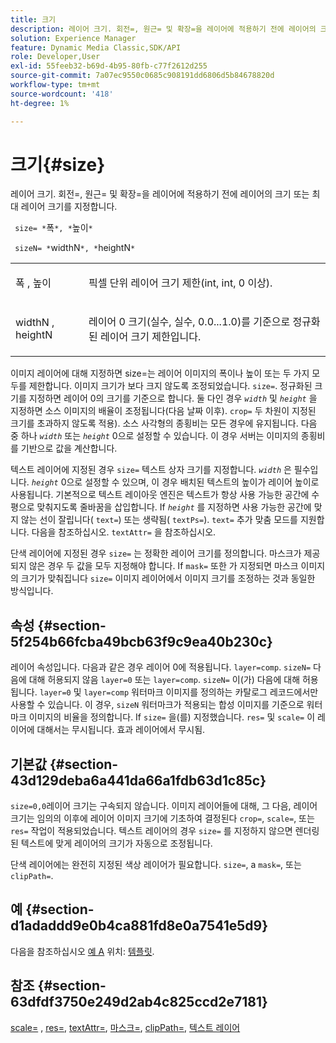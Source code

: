 ```yaml
---
title: 크기
description: 레이어 크기. 회전=, 원근= 및 확장=을 레이어에 적용하기 전에 레이어의 크기 또는 최대 레이어 크기를 지정합니다.
solution: Experience Manager
feature: Dynamic Media Classic,SDK/API
role: Developer,User
exl-id: 55feeb32-b69d-4b95-80fb-c77f2612d255
source-git-commit: 7a07ec9550c0685c908191dd6806d5b84678820d
workflow-type: tm+mt
source-wordcount: '418'
ht-degree: 1%

---
```


# 크기{#size}

레이어 크기. 회전=, 원근= 및 확장=을 레이어에 적용하기 전에 레이어의 크기 또는 최대 레이어 크기를 지정합니다.

` size= *`폭`*, *`높이`*`

` sizeN= *`widthN`*, *`heightN`*`

<table id="simpletable_FBE17D736F93485AA0053BF447B4CC9F"> 
 <tr class="strow"> 
  <td class="stentry"> <p> <span class="codeph"> <span class="varname"> 폭 </span>, <span class="varname"> 높이 </span> </span> </p> </td> 
  <td class="stentry"> <p>픽셀 단위 레이어 크기 제한(int, int, 0 이상). </p> </td> 
 </tr> 
 <tr class="strow"> 
  <td class="stentry"> <p> <span class="codeph"> <span class="varname"> widthN </span>, <span class="varname"> heightN </span> </span> </p> </td> 
  <td class="stentry"> <p>레이어 0 크기(실수, 실수, 0.0...1.0)를 기준으로 정규화된 레이어 크기 제한입니다. </p> </td> 
 </tr> 
</table>

이미지 레이어에 대해 지정하면 size=는 레이어 이미지의 폭이나 높이 또는 두 가지 모두를 제한합니다. 이미지 크기가 보다 크지 않도록 조정되었습니다. `size=`. 정규화된 크기를 지정하면 레이어 0의 크기를 기준으로 합니다. 둘 다인 경우 *`width`* 및 *`height`* 을 지정하면 소스 이미지의 배율이 조정됩니다(다음 날짜 이후). `crop=` 두 차원이 지정된 크기를 초과하지 않도록 적용). 소스 사각형의 종횡비는 모든 경우에 유지됩니다. 다음 중 하나 *`width`* 또는 *`height`* 0으로 설정할 수 있습니다. 이 경우 서버는 이미지의 종횡비를 기반으로 값을 계산합니다.

텍스트 레이어에 지정된 경우 `size=` 텍스트 상자 크기를 지정합니다. *`width`* 은 필수입니다. *`height`* 0으로 설정할 수 있으며, 이 경우 배치된 텍스트의 높이가 레이어 높이로 사용됩니다. 기본적으로 텍스트 레이아웃 엔진은 텍스트가 항상 사용 가능한 공간에 수평으로 맞춰지도록 줄바꿈을 삽입합니다. If *`height`* 를 지정하면 사용 가능한 공간에 맞지 않는 선이 잘립니다( `text=`) 또는 생략됨( `textPs=`). `text=` 추가 맞춤 모드를 지원합니다. 다음을 참조하십시오. `textAttr=` 을 참조하십시오.

단색 레이어에 지정된 경우 `size=` 는 정확한 레이어 크기를 정의합니다. 마스크가 제공되지 않은 경우 두 값을 모두 지정해야 합니다. If `mask=` 또한 가 지정되면 마스크 이미지의 크기가 맞춰집니다 `size=` 이미지 레이어에서 이미지 크기를 조정하는 것과 동일한 방식입니다.

## 속성 {#section-5f254b66fcba49bcb63f9c9ea40b230c}

레이어 속성입니다. 다음과 같은 경우 레이어 0에 적용됩니다. `layer=comp`. `sizeN=` 다음에 대해 허용되지 않음 `layer=0` 또는 `layer=comp`. `sizeN=` 이(가) 다음에 대해 허용됩니다. `layer=0` 및 `layer=comp` 워터마크 이미지를 정의하는 카탈로그 레코드에서만 사용할 수 있습니다. 이 경우, `sizeN` 워터마크가 적용되는 합성 이미지를 기준으로 워터마크 이미지의 비율을 정의합니다. If `size=` 을(를) 지정했습니다. `res=` 및 `scale=` 이 레이어에 대해서는 무시됩니다. 효과 레이어에서 무시됨.

## 기본값 {#section-43d129deba6a441da66a1fdb63d1c85c}

`size=0,0`레이어 크기는 구속되지 않습니다. 이미지 레이어들에 대해, 그 다음, 레이어 크기는 임의의 이후에 레이어 이미지 크기에 기초하여 결정된다 `crop=`, `scale=`, 또는 `res=` 작업이 적용되었습니다. 텍스트 레이어의 경우 `size=` 를 지정하지 않으면 렌더링된 텍스트에 맞게 레이어의 크기가 자동으로 조정됩니다.

단색 레이어에는 완전히 지정된 색상 레이어가 필요합니다. `size=`, a `mask=`, 또는 `clipPath=`.

## 예 {#section-d1adaddd9e0b4ca881fd8e0a7541e5d9}

다음을 참조하십시오 [예 A](../../../../../is-api/http-ref/image-serving-api-ref/c-http-protocol-reference/c-templates/r-example-a.md#reference-c78ea82e8a1646738e764fa6685dfbac) 위치: [템플릿](../../../../../is-api/http-ref/image-serving-api-ref/c-http-protocol-reference/c-templates/c-templates.md#concept-3cd2d2adae0e41b2979b9640244d4d3e).

## 참조 {#section-63dfdf3750e249d2ab4c825ccd2e7181}

[scale=](../../../../../is-api/http-ref/image-serving-api-ref/c-http-protocol-reference/c-command-reference/r-is-http-scale.md#reference-098c30cea1764f189e6f7c7e400cc065) , [res=](../../../../../is-api/http-ref/image-serving-api-ref/c-http-protocol-reference/c-command-reference/r-res.md#reference-3d6fe416801148dea0f786f2b5169e55), [textAttr=](../../../../../is-api/http-ref/image-serving-api-ref/c-http-protocol-reference/c-command-reference/r-textattr.md#reference-ff00484fa3244286abeff34911f7ec0d), [마스크=](../../../../../is-api/http-ref/image-serving-api-ref/c-http-protocol-reference/c-command-reference/r-mask.md#reference-922254e027404fb890b850e2723ee06e), [clipPath=](../../../../../is-api/http-ref/image-serving-api-ref/c-http-protocol-reference/c-command-reference/r-clippath.md#reference-8139b1b52dc54749b51b109521ddf83d), [텍스트 레이어](../../../../../is-api/http-ref/image-serving-api-ref/c-http-protocol-reference/c-text-formatting/r-text-layers.md#reference-47e78cfb18134db5ab09e17af14a6a8f)
